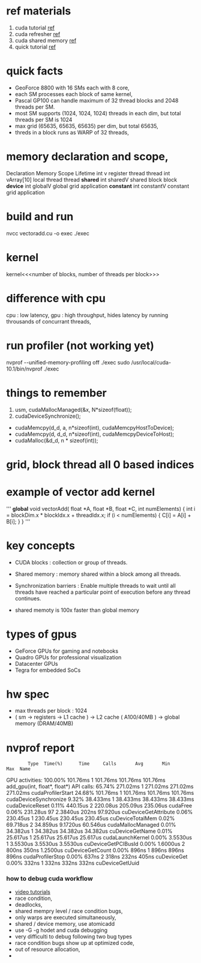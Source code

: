 # ref materials
1. cuda tutorial [ref](https://developer.nvidia.com/blog/even-easier-introduction-cuda/)
2. cuda refresher [ref](https://developer.nvidia.com/blog/tag/cuda-refresher/)
3. cuda shared memory [ref](https://developer.nvidia.com/blog/using-shared-memory-cuda-cc/)
4. quick tutorial [ref](https://jhui.github.io/2017/03/06/CUDA/)


# quick facts
- GeoForce 8800 with 16 SMs each with 8 core, 
- each SM processes each block of same kernel, 
- Pascal GP100 can handle maximum of 32 thread blocks and 2048 threads per SM.
- most SM supports (1024, 1024, 1024) threads in each dim, but total threads per SM is 1024
- max grid (65635, 65635, 65635) per dim, but total 65635,
- threds in a block runs as WARP of 32 threads, 


# memory declaration and scope,
Declaration	Memory	Scope	Lifetime
int v	register	thread	thread
int vArray[10]	local	thread	thread
__shared__ int sharedV	shared	block	block
__device__ int globalV	global	grid	application
__constant__ int constantV	constant	grid	application

# build and run
nvcc vectoradd.cu -o exec
./exec

# kernel
kernel<<<number of blocks, number of threads per block>>>

# difference with cpu
cpu : low latency,
gpu : high throughput, hides latency by running throusands of concurrant threads,

# run profiler (not working yet)
nvprof --unified-memory-profiling off ./exec
sudo /usr/local/cuda-10.1/bin/nvprof ./exec

# things to remember
1. usm, cudaMallocManaged(&x, N*sizeof(float));
2. cudaDeviceSynchronize();
- cudaMemcpy(d_d, a, n*sizeof(int), cudaMemcpyHostToDevice);
- cudaMemcpy(d, d_d, n*sizeof(int), cudaMemcpyDeviceToHost);
- cudaMalloc(&d_d, n * sizeof(int));


# grid, block thread all 0 based indices

# example of vector add kernel
'''
__global__ void vectorAdd( float *A, float *B, float *C, int numElements) {
  int i = blockDim.x * blockIdx.x + threadIdx.x;
  if (i < numElements) {
    C[i] = A[i] + B[i];
  }
}
'''
# key concepts
- CUDA blocks : collection or group  of threads.
- Shared memory : memory shared within a block among all threads.
- Synchronization barriers : Enable multiple threads to wait until all threads have reached a particular point of execution before any thread continues.

- shared memoty is 100x faster than global memory

# types of gpus
- GeForce GPUs for gaming and notebooks
- Quadro GPUs for professional visualization
- Datacenter GPUs
- Tegra for embedded SoCs


# hw spec
- max threads per block : 1024
- ( sm -> registers -> L1 cache ) -> L2 cache ( A100/40MB ) -> global memory (DRAM/40MB) 

# nvprof report
            Type  Time(%)      Time     Calls       Avg       Min       Max  Name
 GPU activities:  100.00%  101.76ms         1  101.76ms  101.76ms  101.76ms  add_gpu(int, float*, float*)
      API calls:   65.74%  271.02ms         1  271.02ms  271.02ms  271.02ms  cudaProfilerStart
                   24.68%  101.76ms         1  101.76ms  101.76ms  101.76ms  cudaDeviceSynchronize
                    9.32%  38.433ms         1  38.433ms  38.433ms  38.433ms  cudaDeviceReset
                    0.11%  440.15us         2  220.08us  205.09us  235.06us  cudaFree
                    0.06%  231.28us        97  2.3840us     202ns  97.920us  cuDeviceGetAttribute
                    0.06%  230.45us         1  230.45us  230.45us  230.45us  cuDeviceTotalMem
                    0.02%  69.718us         2  34.859us  9.1720us  60.546us  cudaMallocManaged
                    0.01%  34.382us         1  34.382us  34.382us  34.382us  cuDeviceGetName
                    0.01%  25.617us         1  25.617us  25.617us  25.617us  cudaLaunchKernel
                    0.00%  3.5530us         1  3.5530us  3.5530us  3.5530us  cuDeviceGetPCIBusId
                    0.00%  1.6000us         2     800ns     350ns  1.2500us  cuDeviceGetCount
                    0.00%     896ns         1     896ns     896ns     896ns  cudaProfilerStop
                    0.00%     637ns         2     318ns     232ns     405ns  cuDeviceGet
                    0.00%     332ns         1     332ns     332ns     332ns  cuDeviceGetUuid


### how to debug cuda workflow
- [video tutorials](https://www.youtube.com/watch?v=ENerb1HO6zs)
- race condition, 
- deadlocks, 
- shared mempry level / race condition bugs, 
- only warps are executed simultaneously,
- shared / device memory, use atomicadd
- use -G -g hodet and cuda debugging 
- very difficulti to debug  following two bug types 
- race condition bugs show up at optimized code, 
- out of resource allocation, 
- 


